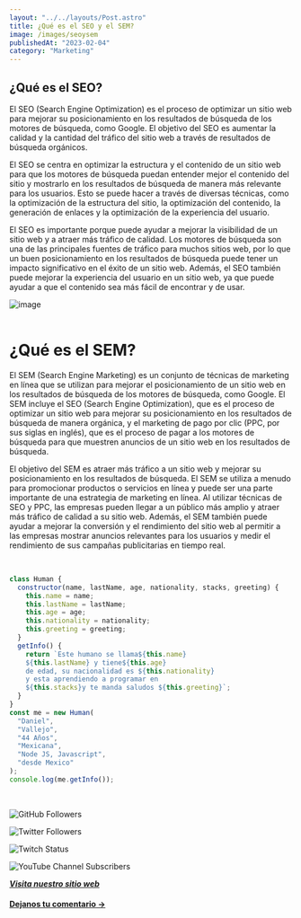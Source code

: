 ```yaml
---
layout: "../../layouts/Post.astro"
title: ¿Qué es el SEO y el SEM?
image: /images/seoysem
publishedAt: "2023-02-04"
category: "Marketing"
---
```


## ¿Qué es el SEO?

El SEO (Search Engine Optimization) es el proceso de optimizar un sitio web para mejorar su posicionamiento en los resultados de búsqueda de los motores de búsqueda, como Google. El objetivo del SEO es aumentar la calidad y la cantidad del tráfico del sitio web a través de resultados de búsqueda orgánicos.

El SEO se centra en optimizar la estructura y el contenido de un sitio web para que los motores de búsqueda puedan entender mejor el contenido del sitio y mostrarlo en los resultados de búsqueda de manera más relevante para los usuarios. Esto se puede hacer a través de diversas técnicas, como la optimización de la estructura del sitio, la optimización del contenido, la generación de enlaces y la optimización de la experiencia del usuario.

El SEO es importante porque puede ayudar a mejorar la visibilidad de un sitio web y a atraer más tráfico de calidad. Los motores de búsqueda son una de las principales fuentes de tráfico para muchos sitios web, por lo que un buen posicionamiento en los resultados de búsqueda puede tener un impacto significativo en el éxito de un sitio web. Además, el SEO también puede mejorar la experiencia del usuario en un sitio web, ya que puede ayudar a que el contenido sea más fácil de encontrar y de usar.

![image](https://images.pexels.com/photos/3314294/pexels-photo-3314294.jpeg?auto=compress&cs=tinysrgb&w=1260&h=750&dpr=1)
<br>
<br>

# ¿Qué es el SEM?

El SEM (Search Engine Marketing) es un conjunto de técnicas de marketing en línea que se utilizan para mejorar el posicionamiento de un sitio web en los resultados de búsqueda de los motores de búsqueda, como Google. El SEM incluye el SEO (Search Engine Optimization), que es el proceso de optimizar un sitio web para mejorar su posicionamiento en los resultados de búsqueda de manera orgánica, y el marketing de pago por clic (PPC, por sus siglas en inglés), que es el proceso de pagar a los motores de búsqueda para que muestren anuncios de un sitio web en los resultados de búsqueda.

El objetivo del SEM es atraer más tráfico a un sitio web y mejorar su posicionamiento en los resultados de búsqueda. El SEM se utiliza a menudo para promocionar productos o servicios en línea y puede ser una parte importante de una estrategia de marketing en línea. Al utilizar técnicas de SEO y PPC, las empresas pueden llegar a un público más amplio y atraer más tráfico de calidad a su sitio web. Además, el SEM también puede ayudar a mejorar la conversión y el rendimiento del sitio web al permitir a las empresas mostrar anuncios relevantes para los usuarios y medir el rendimiento de sus campañas publicitarias en tiempo real.

<br/>

```js
class Human {
  constructor(name, lastName, age, nationality, stacks, greeting) {
    this.name = name;
    this.lastName = lastName;
    this.age = age;
    this.nationality = nationality;
    this.greeting = greeting;
  }
  getInfo() {
    return `Este humano se llama${this.name}
    ${this.lastName} y tiene${this.age}
    de edad, su nacionalidad es ${this.nationality}
    y esta aprendiendo a programar en 
    ${this.stacks}y te manda saludos ${this.greeting}`;
  }
}
const me = new Human(
  "Daniel",
  "Vallejo",
  "44 Años",
  "Mexicana",
  "Node JS, Javascript",
  "desde Mexico"
);
console.log(me.getInfo());
```

<br/>

![GitHub Followers](https://img.shields.io/github/followers/DanyVeneno?style=social)

![Twitter Followers](https://img.shields.io/twitter/follow/venenodigital?style=social)

![Twitch Status](https://img.shields.io/twitch/status/yehiibhii?style=social)

![YouTube Channel Subscribers](https://img.shields.io/youtube/channel/subscribers/UC8UhdMAKJX56O2PY8kzBIlw?style=social)

[**_Visita nuestro sitio web_**](https://juanitovenenoestudio.up.railway.app/)

<a
    href="https://wa.me/5610731990?text=Hola%20me%20interesan%20tus%20servicios%20de%20desarrollo%20web"
    id="llamada"
    target="_blank"
      ><h4>Dejanos tu comentario →</h4></a>
